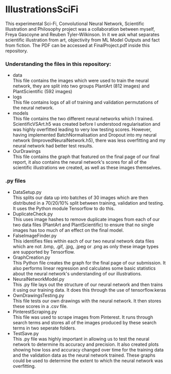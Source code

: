 # IllustrationsSciFi
This experimental Sci-Fi, Convolutional Neural Network, Scientific Illustration and Philosophy project was a collaboration between myself, Freya Gascoyne and Reuben Tyler-Wilkinson. In it we ask what separates scientific illustration from art, objectivity from ML Model Outputs and fact from fiction. The PDF can be accessed at FinalProject.pdf inside this repository.

### Understanding the files in this repository:
- data  
This file contains the images which were used to train the neural network, they are split into two groups PlantArt (812 images) and PlantScientific (592 images)
- logs  
This file contains logs of all of training and validation permutations of the neural network.
- models  
This file contains the two different neural networks which I trained. ScientificVSArt.h5 was created before I understood regularisation and was highly overfitted leading to very low testing scores. However, having implemented BatchNormalisation and Dropout into my neural network (ImprovedNeuralNetwork.h5), there was less overfitting and my neural network had better test results.
- OurDrawings  
This file contains the graph that featured on the final page of our final report, it also contains the neural network's scores for all of the scientific illustrations we created, as well as these images themselves.
### .py files
- DataSetup.py  
This splits our data up into batches of 30 images which are then distributed in a 70/20/10% split between training, validation and testing. It uses the Python module Tensorflow to do this.
- DuplicateCheck.py  
This uses image hashes to remove duplicate images from each of our two data files (PlantArt and PlantScientific) to ensure that no single images has too much of an effect on the final model.
- FalseImageFinder.py  
This identifies files within each of our two neural network data files which are not .bmp, .gif, .jpg, .jpeg or .png as only these image types are supported by Tensorflow.
- GraphCreation.py  
This Python file creates the graph for the final page of our submission. It also performs linear regression and calculates some basic statistics about the neural network's understanding of our illustrations.
- NeuralNetworkModel.py  
This .py file lays out the structure of our neural network and then trains it using our training data. It does this through the use of tensorflow.keras
- OwnDrawingsTesting.py  
This file tests our own drawings with the neural network. It then stores these scores in a .csv file.
- PinterestScraping.py  
This file was used to scrape images from Pinterest. It runs through search terms and stores all of the images produced by these search terms in two seperate folders.
- TestSave.py  
This .py file was highly important in allowing us to test the neural network to determine its accuracy and precision. It also created plots showing how loss and accuracy changed over time for the training data and the validation data as the neural network trained. These graphs could be used to determine the extent to which the neural network was overfitting.
